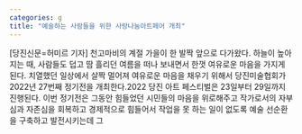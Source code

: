 ```yaml
---
categories: g
title: "예술하는 사람들을 위한 사랑나눔아트페어 개최"
---
```

[당진신문=허미르 기자] 천고마비의 계절 가을이 한 발짝 앞으로 다가왔다. 하늘이 높아지는 때, 사람들도 덥고 땀 흘리던 여름을 떠나 보내면서 한껏 여유로운 마음을 가지게 된다. 치열했던 일상에서 살짝 멀어져 여유로운 마음을 채우기 위해서 당진미술협회가 2022년 27번째 정기전을 개최한다.2022 당진 아트 페스티벌은 23일부터 29일까지 진행된다. 이번 정기전은 그동안 힘들었던 시민들의 마음을 위로해주고 작가로서의 자부심과 자존심을 회복하고 경제적으로 힘들어서 작업을 못 하는 일이 없도록 예술 선순환을 구축하고 발전시키는데 그